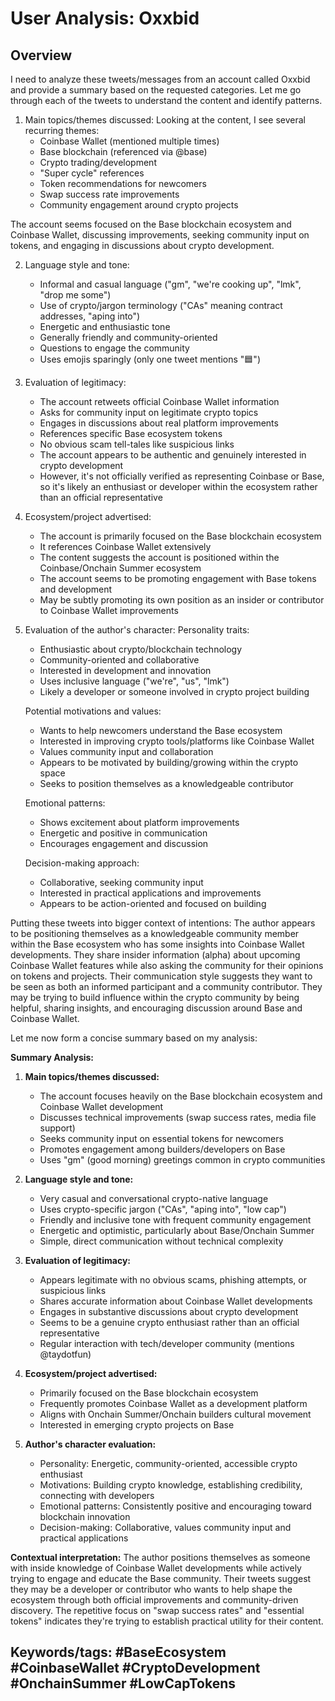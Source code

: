 # User Analysis: Oxxbid

## Overview

<think>
I need to analyze these tweets/messages from an account called Oxxbid and provide a summary based on the requested categories. Let me go through each of the tweets to understand the content and identify patterns.

1. Main topics/themes discussed:
Looking at the content, I see several recurring themes:
   - Coinbase Wallet (mentioned multiple times)
   - Base blockchain (referenced via @base)
   - Crypto trading/development
   - "Super cycle" references
   - Token recommendations for newcomers
   - Swap success rate improvements
   - Community engagement around crypto projects
   
The account seems focused on the Base blockchain ecosystem and Coinbase Wallet, discussing improvements, seeking community input on tokens, and engaging in discussions about crypto development.

2. Language style and tone:
   - Informal and casual language ("gm", "we're cooking up", "lmk", "drop me some")
   - Use of crypto/jargon terminology ("CAs" meaning contract addresses, "aping into")
   - Energetic and enthusiastic tone
   - Generally friendly and community-oriented
   - Questions to engage the community
   - Uses emojis sparingly (only one tweet mentions "🟦")

3. Evaluation of legitimacy:
   - The account retweets official Coinbase Wallet information
   - Asks for community input on legitimate crypto topics
   - Engages in discussions about real platform improvements
   - References specific Base ecosystem tokens
   - No obvious scam tell-tales like suspicious links
   - The account appears to be authentic and genuinely interested in crypto development
   - However, it's not officially verified as representing Coinbase or Base, so it's likely an enthusiast or developer within the ecosystem rather than an official representative

4. Ecosystem/project advertised:
   - The account is primarily focused on the Base blockchain ecosystem
   - It references Coinbase Wallet extensively
   - The content suggests the account is positioned within the Coinbase/Onchain Summer ecosystem
   - The account seems to be promoting engagement with Base tokens and development
   - May be subtly promoting its own position as an insider or contributor to Coinbase Wallet improvements

5. Evaluation of the author's character:
   Personality traits:
      - Enthusiastic about crypto/blockchain technology
      - Community-oriented and collaborative
      - Interested in development and innovation
      - Uses inclusive language ("we're", "us", "lmk")
      - Likely a developer or someone involved in crypto project building

   Potential motivations and values:
      - Wants to help newcomers understand the Base ecosystem
      - Interested in improving crypto tools/platforms like Coinbase Wallet
      - Values community input and collaboration
      - Appears to be motivated by building/growing within the crypto space
      - Seeks to position themselves as a knowledgeable contributor

   Emotional patterns:
      - Shows excitement about platform improvements
      - Energetic and positive in communication
      - Encourages engagement and discussion

   Decision-making approach:
      - Collaborative, seeking community input
      - Interested in practical applications and improvements
      - Appears to be action-oriented and focused on building
   
Putting these tweets into bigger context of intentions:
The author appears to be positioning themselves as a knowledgeable community member within the Base ecosystem who has some insights into Coinbase Wallet developments. They share insider information (alpha) about upcoming Coinbase Wallet features while also asking the community for their opinions on tokens and projects. Their communication style suggests they want to be seen as both an informed participant and a community contributor. They may be trying to build influence within the crypto community by being helpful, sharing insights, and encouraging discussion around Base and Coinbase Wallet.

Let me now form a concise summary based on my analysis:
</think>

**Summary Analysis:**

1. **Main topics/themes discussed:**
   - The account focuses heavily on the Base blockchain ecosystem and Coinbase Wallet development
   - Discusses technical improvements (swap success rates, media file support)
   - Seeks community input on essential tokens for newcomers
   - Promotes engagement among builders/developers on Base
   - Uses "gm" (good morning) greetings common in crypto communities

2. **Language style and tone:**
   - Very casual and conversational crypto-native language
   - Uses crypto-specific jargon ("CAs", "aping into", "low cap")
   - Friendly and inclusive tone with frequent community engagement
   - Energetic and optimistic, particularly about Base/Onchain Summer
   - Simple, direct communication without technical complexity

3. **Evaluation of legitimacy:**
   - Appears legitimate with no obvious scams, phishing attempts, or suspicious links
   - Shares accurate information about Coinbase Wallet developments
   - Engages in substantive discussions about crypto development
   - Seems to be a genuine crypto enthusiast rather than an official representative
   - Regular interaction with tech/developer community (mentions @taydotfun)

4. **Ecosystem/project advertised:**
   - Primarily focused on the Base blockchain ecosystem
   - Frequently promotes Coinbase Wallet as a development platform
   - Aligns with Onchain Summer/Onchain builders cultural movement
   - Interested in emerging crypto projects on Base

5. **Author's character evaluation:**
   - Personality: Energetic, community-oriented, accessible crypto enthusiast
   - Motivations: Building crypto knowledge, establishing credibility, connecting with developers
   - Emotional patterns: Consistently positive and encouraging toward blockchain innovation
   - Decision-making: Collaborative, values community input and practical applications

**Contextual interpretation:**
The author positions themselves as someone with inside knowledge of Coinbase Wallet developments while actively trying to engage and educate the Base community. Their tweets suggest they may be a developer or contributor who wants to help shape the ecosystem through both official improvements and community-driven discovery. The repetitive focus on "swap success rates" and "essential tokens" indicates they're trying to establish practical utility for their content.

Keywords/tags: #BaseEcosystem #CoinbaseWallet #CryptoDevelopment #OnchainSummer #LowCapTokens
---
